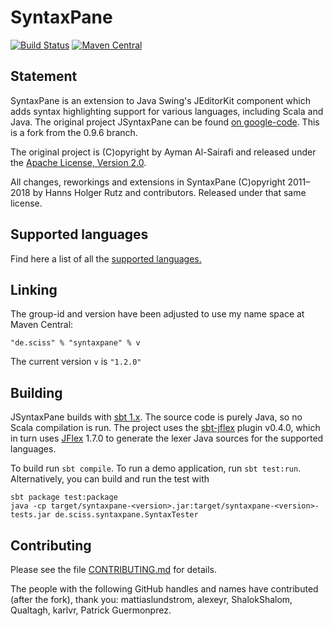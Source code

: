 # SyntaxPane

[![Build Status](https://travis-ci.org/Sciss/SyntaxPane.svg?branch=master)](https://travis-ci.org/Sciss/SyntaxPane)
[![Maven Central](https://maven-badges.herokuapp.com/maven-central/de.sciss/syntaxpane/badge.svg)](https://maven-badges.herokuapp.com/maven-central/de.sciss/syntaxpane)

## Statement

SyntaxPane is an extension to Java Swing's JEditorKit component which adds syntax highlighting support for various languages, including Scala and Java.
The original project JSyntaxPane can be found [on google-code](http://code.google.com/p/jsyntaxpane/). This is a fork from the 0.9.6 branch.

The original project is (C)opyright by Ayman Al-Sairafi and released under the [Apache License, Version 2.0](https://git.iem.at/sciss/SyntaxPane/raw/master/LICENSE).

All changes, reworkings and extensions in SyntaxPane (C)opyright 2011&ndash;2018 by Hanns Holger Rutz and contributors. Released under that same license.

## Supported languages

Find here a list of all the [supported languages.](https://git.iem.at/sciss/SyntaxPane/tree/master/src/main/jflex/de/sciss/syntaxpane/lexers) 

## Linking

The group-id and version have been adjusted to use my name space at Maven Central:

    "de.sciss" % "syntaxpane" % v

The current version `v` is `"1.2.0"`

## Building

JSyntaxPane builds with [sbt 1.x](http://www.scala-sbt.org/). The source code is purely Java, so no Scala compilation is run.
The project uses the [sbt-jflex](https://git.iem.at/sciss/sbt-jflex) plugin v0.4.0, which in turn uses [JFlex](http://jflex.de/) 1.7.0
to generate the lexer Java sources for the supported languages.

To build run `sbt compile`. To run a demo application, run `sbt test:run`. Alternatively, you can build and run the test with

    sbt package test:package
    java -cp target/syntaxpane-<version>.jar:target/syntaxpane-<version>-tests.jar de.sciss.syntaxpane.SyntaxTester

## Contributing

Please see the file [CONTRIBUTING.md](CONTRIBUTING.md) for details.

The people with the following GitHub handles and names have contributed (after the fork), thank you:
mattiaslundstrom, alexeyr, ShalokShalom, Qualtagh, karlvr, Patrick Guermonprez.

